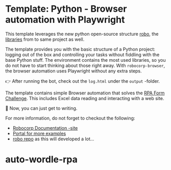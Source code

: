 # Template: Python - Browser automation with Playwright

This template leverages the new python open-source structure [robo](https://github.com/robocorp/robo), the [libraries](https://github.com/robocorp/robo#libraries) from to same project as well.

The template provides you with the basic structure of a Python project: logging out of the box and controlling your tasks without fiddling with the base Python stuff. The environment contains the most used libraries, so you do not have to start thinking about those right away. 
With `robocorp-browser`, the browser automation uses Playwright without any extra steps. 

👉 After running the bot, check out the `log.html` under the `output` -folder.

The template contains simple Browser automation that solves the [RPA Form Challenge](https://www.rpachallenge.com). This includes Excel data reading and interacting with a web site.

🚀 Now, you can just get to writing.

For more information, do not forget to checkout the following:
* [Robocorp Documentation -site](https://robocorp.com/docs)
* [Portal for more examples](https://robocorp.com/portal)
* [robo repo](https://github.com/robocorp/robo) as this will developed a lot...
# auto-wordle-rpa
